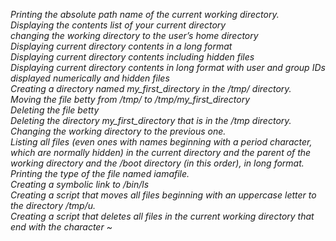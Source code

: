 *Printing the absolute path name of the current working directory.*<br>
*Displaying the contents list of your current directory* <br>
*changing the working directory to the user’s home directory*<br>
*Displaying current directory contents in a long format* <br>
*Displaying current directory contents including hidden files*<br>
*Displaying current directory contents in long format with user and group IDs displayed numerically and hidden files*<br>
*Creating a directory named my_first_directory in the /tmp/ directory.*<br>
*Moving the file betty from /tmp/ to /tmp/my_first_directory*<br>
*Deleting the file betty*<br>
*Deleting the directory my_first_directory that is in the /tmp directory.*<br>
*Changing the working directory to the previous one.*<br>
*Listing all files (even ones with names beginning with a period character, which are normally hidden) in the current directory and the parent of the working directory
 and the /boot directory (in this order), in long format.*<br>
*Printing the type of the file named iamafile.*<br>
*Creating a symbolic link to /bin/ls*<br>
*Creating a script that moves all files beginning with an uppercase letter to the directory /tmp/u.*<br>
*Creating a script that deletes all files in the current working directory that end with the character ~*<br>
